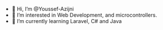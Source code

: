 - 👋 Hi, I’m @Youssef-Azijni
- 👀 I’m interested in Web Development, and microcontrollers.
- 🌱 I’m currently learning Laravel, C# and Java
